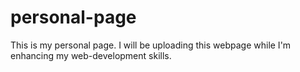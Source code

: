 # personal-page
This is my personal page. I will be uploading this webpage while I'm enhancing my web-development skills.
